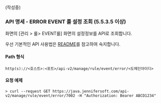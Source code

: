 (작성중)

### API 명세 - ERROR EVENT 룰 설정 조회 (5.5.3.5 이상)

화면의 [관리 > 룰> EVENT룰] 화면의 설정정보를 API로 조회합니다.

우선 기본적인 API 사용법은 [README](/README.md)를 참고하여 숙지합니다.

#### Path 형식
`http(s)://<호스트>:<포트>/api-v2/manage/rule/event/error/<도메인아이디>`
#### 요청 예제
`> curl --request GET https://java.jennifersoft.com/api-v2/manage/rule/event/error/7002 -H "Authorization: Bearer ABCD1234"`
